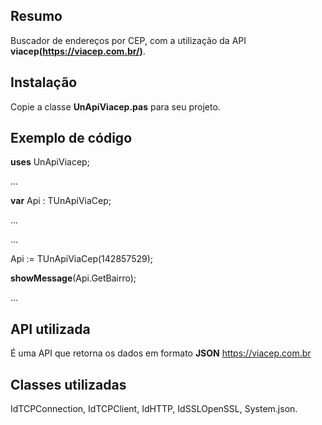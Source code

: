 ## Resumo
Buscador de endereços por CEP, com a utilização da API **viacep(https://viacep.com.br/)**.
## Instalação
Copie a classe **UnApiViacep.pas** para seu projeto.
## Exemplo de código
<p><b>uses</b> UnApiViacep;</p>
<p>...</p>
<p><b>var</b> Api : TUnApiViaCep;</p>
<p>...</p>
<p>...</p>
<p>Api := TUnApiViaCep(142857529); </p>
<p><b>showMessage</b>(Api.GetBairro);</p>
<p>...</p>

## API utilizada
É uma API que retorna os dados em formato **JSON** https://viacep.com.br
## Classes utilizadas
IdTCPConnection, IdTCPClient, IdHTTP, IdSSLOpenSSL, System.json.  

